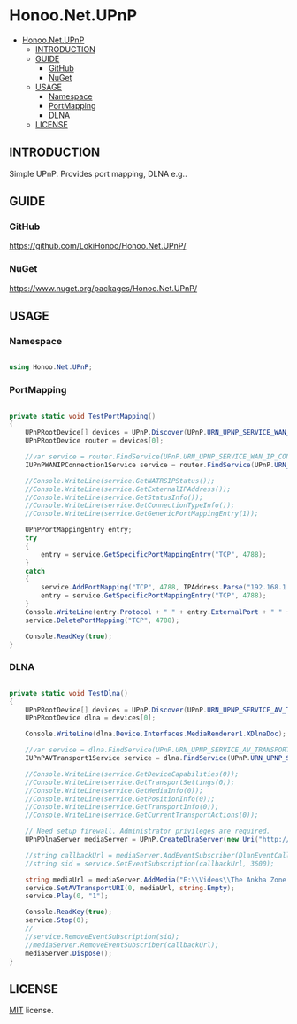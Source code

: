 # Honoo.Net.UPnP

- [Honoo.Net.UPnP](#honoonetupnp)
  - [INTRODUCTION](#introduction)
  - [GUIDE](#guide)
    - [GitHub](#github)
    - [NuGet](#nuget)
  - [USAGE](#usage)
    - [Namespace](#namespace)
    - [PortMapping](#portmapping)
    - [DLNA](#dlna)
  - [LICENSE](#license)

## INTRODUCTION

Simple UPnP. Provides port mapping, DLNA e.g..

## GUIDE

### GitHub

<https://github.com/LokiHonoo/Honoo.Net.UPnP/>

### NuGet

<https://www.nuget.org/packages/Honoo.Net.UPnP/>

## USAGE

### Namespace

```c#

using Honoo.Net.UPnP;

```

### PortMapping

```c#

private static void TestPortMapping()
{
    UPnPRootDevice[] devices = UPnP.Discover(UPnP.URN_UPNP_SERVICE_WAN_IP_CONNECTION_1);
    UPnPRootDevice router = devices[0];

    //var service = router.FindService(UPnP.URN_UPNP_SERVICE_WAN_IP_CONNECTION_1).Interfaces.WANIPConnection1;
    IUPnPWANIPConnection1Service service = router.FindService(UPnP.URN_UPNP_SERVICE_WAN_IP_CONNECTION_1);

    //Console.WriteLine(service.GetNATRSIPStatus());
    //Console.WriteLine(service.GetExternalIPAddress());
    //Console.WriteLine(service.GetStatusInfo());
    //Console.WriteLine(service.GetConnectionTypeInfo());
    //Console.WriteLine(service.GetGenericPortMappingEntry(1));

    UPnPPortMappingEntry entry;
    try
    {
        entry = service.GetSpecificPortMappingEntry("TCP", 4788);
    }
    catch
    {
        service.AddPortMapping("TCP", 4788, IPAddress.Parse("192.168.1.11"), 4788, true, "test", 0);
        entry = service.GetSpecificPortMappingEntry("TCP", 4788);
    }
    Console.WriteLine(entry.Protocol + " " + entry.ExternalPort + " " + entry.InternalClient + ":" + entry.InternalPort);
    service.DeletePortMapping("TCP", 4788);

    Console.ReadKey(true);
}

```

### DLNA

```c#

private static void TestDlna()
{
    UPnPRootDevice[] devices = UPnP.Discover(UPnP.URN_UPNP_SERVICE_AV_TRANSPORT_1);
    UPnPRootDevice dlna = devices[0];

    Console.WriteLine(dlna.Device.Interfaces.MediaRenderer1.XDlnaDoc);

    //var service = dlna.FindService(UPnP.URN_UPNP_SERVICE_AV_TRANSPORT_1).Interfaces.AVTransport1;
    IUPnPAVTransport1Service service = dlna.FindService(UPnP.URN_UPNP_SERVICE_AV_TRANSPORT_1);

    //Console.WriteLine(service.GetDeviceCapabilities(0));
    //Console.WriteLine(service.GetTransportSettings(0));
    //Console.WriteLine(service.GetMediaInfo(0));
    //Console.WriteLine(service.GetPositionInfo(0));
    //Console.WriteLine(service.GetTransportInfo(0));
    //Console.WriteLine(service.GetCurrentTransportActions(0));

    // Need setup firewall. Administrator privileges are required.
    UPnPDlnaServer mediaServer = UPnP.CreateDlnaServer(new Uri("http://192.168.1.11:8080/"), true);

    //string callbackUrl = mediaServer.AddEventSubscriber(DlanEventCallback);
    //string sid = service.SetEventSubscription(callbackUrl, 3600);

    string mediaUrl = mediaServer.AddMedia("E:\\Videos\\The Ankha Zone.mp4");
    service.SetAVTransportURI(0, mediaUrl, string.Empty);
    service.Play(0, "1");

    Console.ReadKey(true);
    service.Stop(0);
    //
    //service.RemoveEventSubscription(sid);
    //mediaServer.RemoveEventSubscriber(callbackUrl);
    mediaServer.Dispose();
}

```

## LICENSE

[MIT](LICENSE) license.
